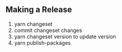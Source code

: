 ## Making a Release

1. yarn changeset
2. commit changeset changes
3. yarn changeset version to update version
4. yarn publish-packages
